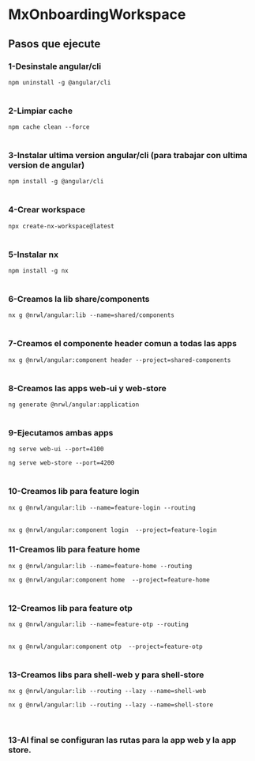 

# MxOnboardingWorkspace

## Pasos que ejecute

### 1-Desinstale angular/cli
`npm uninstall -g @angular/cli`
</br>
</br>

### 2-Limpiar cache
`npm cache clean --force`
</br>
</br>

### 3-Instalar ultima version angular/cli (para trabajar con ultima version de angular)

`npm install -g @angular/cli`
</br>
</br>

### 4-Crear workspace
`npx create-nx-workspace@latest`
</br>
</br>

### 5-Instalar nx
`npm install -g nx`
</br>
</br>

### 6-Creamos la lib share/components
`nx g @nrwl/angular:lib --name=shared/components`
</br>
</br>

### 7-Creamos el componente header comun a todas las apps
`nx g @nrwl/angular:component header --project=shared-components`
</br>
</br>

### 8-Creamos las apps web-ui y web-store
`ng generate @nrwl/angular:application`
</br>
</br>

### 9-Ejecutamos ambas apps
`ng serve web-ui --port=4100`
</br>

`ng serve web-store --port=4200`
</br>
</br>


### 10-Creamos lib para feature login
`nx g @nrwl/angular:lib --name=feature-login --routing`
</br>
</br>

`nx g @nrwl/angular:component login  --project=feature-login`
</br>

### 11-Creamos lib para feature home
`nx g @nrwl/angular:lib --name=feature-home --routing`
</br>

`nx g @nrwl/angular:component home  --project=feature-home`
</br>
</br>

### 12-Creamos lib para feature otp
`nx g @nrwl/angular:lib --name=feature-otp --routing`
</br>
</br>

`nx g @nrwl/angular:component otp  --project=feature-otp`
</br>
</br>

### 13-Creamos libs para shell-web y para shell-store
`nx g @nrwl/angular:lib --routing --lazy --name=shell-web`
</br>

`nx g @nrwl/angular:lib --routing --lazy --name=shell-store`

</br>

### 13-Al final se configuran las rutas para la app web y la app store. 